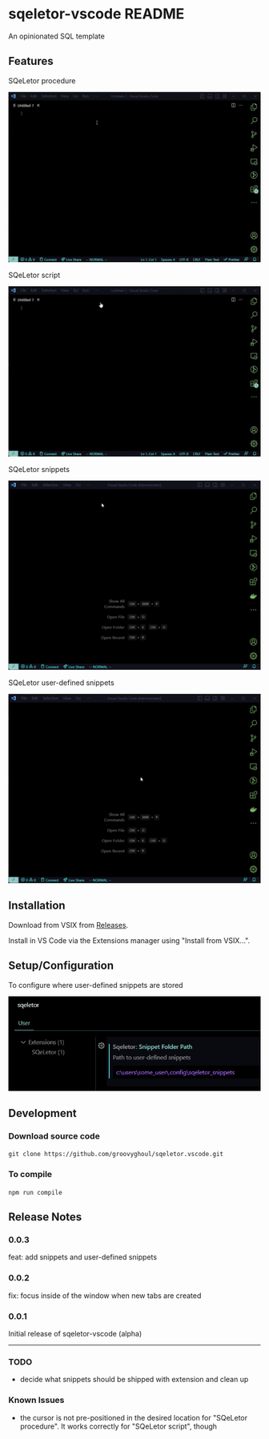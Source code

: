 # sqeletor-vscode README

An opinionated SQL template

## Features

SQeLetor procedure

![SQeLetor procedure](images/procedure_example.gif)

SQeLetor script

![SQeLetor script](images/script_example.gif)

SQeLetor snippets

![SQeLetor snippets](images/snippets.gif)

SQeLetor user-defined snippets

![SQeLetor user-defined snippets](images/user_defined_snippets.gif)

## Installation

Download from VSIX from [Releases](https://github.com/groovyghoul/sqeletor.vscode/releases).

Install in VS Code via the Extensions manager using "Install from VSIX...". 

## Setup/Configuration

To configure where user-defined snippets are stored

![settings](images/settings.png)

## Development

### Download source code

`git clone https://github.com/groovyghoul/sqeletor.vscode.git`

### To compile

`npm run compile`

## Release Notes

### 0.0.3

feat: add snippets and user-defined snippets

### 0.0.2

fix: focus inside of the window when new tabs are created

### 0.0.1

Initial release of sqeletor-vscode (alpha)

---

### TODO

* decide what snippets should be shipped with extension and clean up

### Known Issues

* the cursor is not pre-positioned in the desired location for "SQeLetor procedure". It works correctly for "SQeLetor script", though
